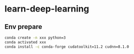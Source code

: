 # learn-deep-learning

## Env prepare
```sh
conda create -n xxx python=3
conda activated xxx
conda install -c conda-forge cudatoolkit=11.2 cudnn=8.1.0
```
